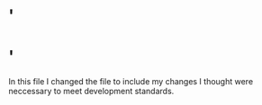 # '<H1>' 
In this file I changed the file to include my changes I thought were neccessary to meet development standards. 

